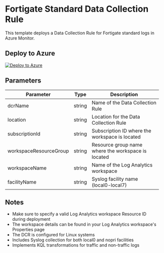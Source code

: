 # Fortigate Standard Data Collection Rule

This template deploys a Data Collection Rule for Fortigate standard logs in Azure Monitor.

## Deploy to Azure

[![Deploy to Azure](https://aka.ms/deploytoazurebutton)](https://portal.azure.com/#create/Microsoft.Template/uri/https%3A%2F%2Fraw.githubusercontent.com%2FJohnnyMonteleoneCS%2FCost-Effective-Data-Collection-Rules%2Fmain%2Fazuredeploy.json)

## Parameters

| Parameter | Type | Description |
|-----------|------|-------------|
| dcrName | string | Name of the Data Collection Rule |
| location | string | Location for the Data Collection Rule |
| subscriptionId | string | Subscription ID where the workspace is located |
| workspaceResourceGroup | string | Resource group name where the workspace is located |
| workspaceName | string | Name of the Log Analytics workspace |
| facilityName | string | Syslog facility name (local0-local7) |

## Notes

- Make sure to specify a valid Log Analytics workspace Resource ID during deployment
- The workspace details can be found in your Log Analytics workspace's Properties page
- The DCR is configured for Linux systems
- Includes Syslog collection for both local0 and nopri facilities
- Implements KQL transformations for traffic and non-traffic logs
